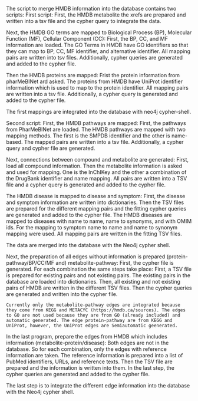 The script to merge HMDB information into the database contains two scripts:
First script:
First, the HMDB metabolite the xrefs are prepared and written into a tsv file and the cypher query to integrate the data.

Next, the HMDB GO terms are mapped to Biological Process (BP), Molecular Function (MF), Cellular Component (CC):
    First, the BP, CC, and MF information are loaded.
    The GO Terms in HMDB have GO identifiers so that they can map to BP, CC, MF identifier, and alternative identifier.
    All mapping pairs are written into tsv files. Additionally, cypher queries are generated and added to the cypher file.

Then the HMDB proteins are mapped:
    Frist the protein information from pharMeBINet ard asked.
    The proteins from HMDB have UniProt identifier information which is used to map to the protein identifier.
    All mapping pairs are written into a tsv file. Additionally, a cypher query is generated and added to the cypher file.

The first mappings are integrated into the database with neo4j cypher-shell.

Second script:
First, the HMDB pathways are mapped:
    First, the pathways from PharMeBINet are loaded.
    The HMDB pathways are mapped with two mapping methods. The first is the SMPDB identifier and the other is name-based.
    The mapped pairs are written into a tsv file. Additionally, a cypher query and cypher file are generated.

Next, connections between compound and metabolite are generated:
    First, load all compound information.
    Then the metabolite information is asked and used for mapping. One is the InChIKey and the other a combination of the DrugBank identifier and name mapping.
    All pairs are written into a TSV file and a cypher query is generated and added to the cypher file.

The HMDB disease is mapped to disease and symptom:
    First, the disease and symptom information are written into dictionaries.
    Then the TSV files are prepared for the different mapping pairs and the fitting cypher queries are generated and added to the cypher file.
    The HMDB diseases are mapped to diseases with name to name, name to synonyms, and with OMIM ids.
    For the mapping to symptom name to name and name to synonym mapping were used.
    All mapping pairs are written in the fitting TSV files.

The data are merged into the database with the Neo4j cypher shell.

Next, the preparation of all edges without information is prepared (protein-pathway/BP/CC/MF and) metabolite-pathway:
    First, the cypher file is generated.
    For each combination the same steps take place:
        First, a TSV file is prepared for existing pairs and not existing pairs.
        The existing pairs in the database are loaded into dictionaries.
        Then, all existing and not existing pairs of HMDB are written in the different TSV files. 
        Then the cypher queries are generated and written into the cypher file.
    
    Currently only the metabolite-pathway edges are integrated because they come from KEGG and METACYC (https://hmdb.ca/sources). The edges to GO are not used because they are from GO (already included) and automatic generated. The edge protein-pathway are from KEGG and UniProt, however, the UniProt edges are Semiautomatic geenerated.

In the last program, prepare the edges from HMDB which includes information (metabolite-protein/disease):
    Both edges are not in the database. So for each combination, only the edges with reference information are taken.
    The reference information is prepared into a list of PubMed identifiers, URLs, and reference texts.
    Then the TSV file are prepared and the information is written into them.
    In the last step, the cypher queries are generated and added to the cypher file.

The last step is to integrate the different edge information into the database with the Neo4j cypher shell.